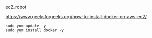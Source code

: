 ec2_robot


https://www.geeksforgeeks.org/how-to-install-docker-on-aws-ec2/


```
sudo yum update -y
sudo yum install docker -y
```
